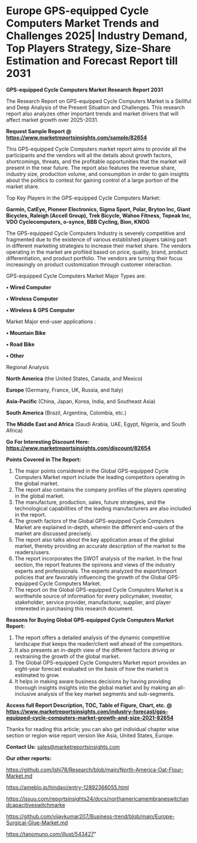 # Europe GPS-equipped Cycle Computers Market Trends and Challenges 2025| Industry Demand, Top Players Strategy, Size-Share Estimation and Forecast Report till 2031

<strong>GPS-equipped Cycle Computers Market Research Report 2031</strong>

The Research Report on GPS-equipped Cycle Computers Market is a Skillful and Deep Analysis of the Present Situation and Challenges. This research report also analyzes other important trends and market drivers that will affect market growth over 2025-2031.

<strong>Request Sample Report @ <a href=https://www.marketreportsinsights.com/sample/82654>https://www.marketreportsinsights.com/sample/82654</a></strong>

This GPS-equipped Cycle Computers market report aims to provide all the participants and the vendors will all the details about growth factors, shortcomings, threats, and the profitable opportunities that the market will present in the near future. The report also features the revenue share, industry size, production volume, and consumption in order to gain insights about the politics to contest for gaining control of a large portion of the market share.

Top Key Players in the GPS-equipped Cycle Computers Market:

<strong>Garmin, CatEye, Pioneer Electronics, Sigma Sport, Polar, Bryton Inc, Giant Bicycles, Raleigh (Accell Group), Trek Bicycle, Wahoo Fitness, Topeak Inc, VDO Cyclecomputers, o-synce, BBB Cycling, Bion, KNOG</strong>

The GPS-equipped Cycle Computers Industry is severely competitive and fragmented due to the existence of various established players taking part in different marketing strategies to increase their market share. The vendors operating in the market are profiled based on price, quality, brand, product differentiation, and product portfolio. The vendors are turning their focus increasingly on product customization through customer interaction.

GPS-equipped Cycle Computers Market Major Types are:

<strong>• Wired Computer

• Wireless Computer

• Wireless & GPS Computer</strong>

Market Major end-user applications :

<strong>• Mountain Bike

• Road Bike

• Other</strong>

Regional Analysis

</u><strong><b>North America</b></strong> (the United States, Canada, and Mexico)

<strong><b>Europe </b></strong>(Germany, France, UK, Russia, and Italy)

<strong><b>Asia-Pacific</b></strong> (China, Japan, Korea, India, and Southeast Asia)

<strong><b>South America</b></strong> (Brazil, Argentina, Colombia, etc.)

<strong><b>The Middle East and Africa</b></strong> (Saudi Arabia, UAE, Egypt, Nigeria, and South Africa)

<strong>Go For Interesting Discount Here: <a href=https://www.marketreportsinsights.com/discount/82654>https://www.marketreportsinsights.com/discount/82654</a></strong>

<strong>Points Covered in The Report:</strong>
<ol>
  <li>The major points considered in the Global GPS-equipped Cycle Computers Market report include the leading competitors operating in the global market.</li>
  <li>The report also contains the company profiles of the players operating in the global market.</li>
  <li>The manufacture, production, sales, future strategies, and the technological capabilities of the leading manufacturers are also included in the report.</li>
  <li>The growth factors of the Global GPS-equipped Cycle Computers Market are explained in-depth, wherein the different end-users of the market are discussed precisely.</li>
  <li>The report also talks about the key application areas of the global market, thereby providing an accurate description of the market to the readers/users.</li>
  <li>The report incorporates the SWOT analysis of the market. In the final section, the report features the opinions and views of the industry experts and professionals. The experts analyzed the export/import policies that are favorably influencing the growth of the Global GPS-equipped Cycle Computers Market.</li>
  <li>The report on the Global GPS-equipped Cycle Computers Market is a worthwhile source of information for every policymaker, investor, stakeholder, service provider, manufacturer, supplier, and player interested in purchasing this research document.</li>
</ol>
<strong>Reasons for Buying Global GPS-equipped Cycle Computers Market Report:</strong>

<ol>
  <li>The report offers a detailed analysis of the dynamic competitive landscape that keeps the reader/client well ahead of the competitors.</li>
  <li>It also presents an in-depth view of the different factors driving or restraining the growth of the global market.</li>
  <li>The Global GPS-equipped Cycle Computers Market report provides an eight-year forecast evaluated on the basis of how the market is estimated to grow.</li>
  <li>It helps in making aware business decisions by having providing thorough insights insights into the global market and by making an all-inclusive analysis of the key market segments and sub-segments.</li>
</ol>
<strong>Access full Report Description, TOC, Table of Figure, Chart, etc. @ <a href=https://www.marketreportsinsights.com/industry-forecast/gps-equipped-cycle-computers-market-growth-and-size-2021-82654>https://www.marketreportsinsights.com/industry-forecast/gps-equipped-cycle-computers-market-growth-and-size-2021-82654</a></strong>


Thanks for reading this article; you can also get individual chapter wise section or region wise report version like Asia, United States, Europe.

<strong>Contact Us:</strong>
sales@marketreportsinsights.com

<strong>Our other reports:</strong>

<a href=https://github.com/Ishi78/Research/blob/main/North-America-Oat-Flour-Market.md>https://github.com/Ishi78/Research/blob/main/North-America-Oat-Flour-Market.md</a>

<a href=https://ameblo.jp/hindavi/entry-12892366055.html>https://ameblo.jp/hindavi/entry-12892366055.html</a>

<a href=https://issuu.com/reportsinsights24/docs/northamericamembraneswitchandcapacitiveswitchmarke>https://issuu.com/reportsinsights24/docs/northamericamembraneswitchandcapacitiveswitchmarke</a>

<a href=https://github.com/vijaykumar207/Business-trend/blob/main/Europe-Surgical-Glue-Market.md>https://github.com/vijaykumar207/Business-trend/blob/main/Europe-Surgical-Glue-Market.md</a>

<a href=https://tanomuno.com/illust/543427>https://tanomuno.com/illust/543427</a>"
